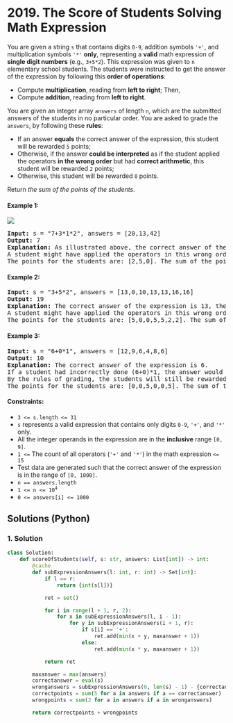 # 2019. The Score of Students Solving Math Expression
You are given a string `s` that contains digits `0-9`, addition symbols `'+'`, and multiplication symbols `'*'` **only**, representing a **valid** math expression of **single digit numbers** (e.g., `3+5*2`). This expression was given to `n` elementary school students. The students were instructed to get the answer of the expression by following this **order of operations**:
* Compute **multiplication**, reading from **left to right**; Then,
* Compute **addition**, reading from **left to right**.

You are given an integer array `answers` of length `n`, which are the submitted answers of the students in no particular order. You are asked to grade the `answers`, by following these **rules**:
* If an answer **equals** the correct answer of the expression, this student will be rewarded `5` points;
* Otherwise, if the answer **could be interpreted** as if the student applied the operators **in the wrong order** but had **correct arithmetic**, this student will be rewarded `2` points;
* Otherwise, this student will be rewarded `0` points.

Return *the sum of the points of the students*.

#### Example 1:
![](https://assets.leetcode.com/uploads/2021/09/17/student_solving_math.png)
<pre>
<strong>Input:</strong> s = "7+3*1*2", answers = [20,13,42]
<strong>Output:</strong> 7
<strong>Explanation:</strong> As illustrated above, the correct answer of the expression is 13, therefore one student is rewarded 5 points: [20,13,42]
A student might have applied the operators in this wrong order: ((7+3)*1)*2 = 20. Therefore one student is rewarded 2 points: [20,13,42]
The points for the students are: [2,5,0]. The sum of the points is 2+5+0=7.
</pre>

#### Example 2:
<pre>
<strong>Input:</strong> s = "3+5*2", answers = [13,0,10,13,13,16,16]
<strong>Output:</strong> 19
<strong>Explanation:</strong> The correct answer of the expression is 13, therefore three students are rewarded 5 points each: [13,0,10,13,13,16,16]
A student might have applied the operators in this wrong order: ((3+5)*2 = 16. Therefore two students are rewarded 2 points: [13,0,10,13,13,16,16]
The points for the students are: [5,0,0,5,5,2,2]. The sum of the points is 5+0+0+5+5+2+2=19.
</pre>

#### Example 3:
<pre>
<strong>Input:</strong> s = "6+0*1", answers = [12,9,6,4,8,6]
<strong>Output:</strong> 10
<strong>Explanation:</strong> The correct answer of the expression is 6.
If a student had incorrectly done (6+0)*1, the answer would also be 6.
By the rules of grading, the students will still be rewarded 5 points (as they got the correct answer), not 2 points.
The points for the students are: [0,0,5,0,0,5]. The sum of the points is 10.
</pre>

#### Constraints:
* `3 <= s.length <= 31`
* `s` represents a valid expression that contains only digits `0-9`, `'+'`, and `'*'` only.
* All the integer operands in the expression are in the **inclusive** range `[0, 9]`.
* `1 <=` The count of all operators (`'+'` and `'*'`) in the math expression `<= 15`
* Test data are generated such that the correct answer of the expression is in the range of `[0, 1000]`.
* `n == answers.length`
* <code>1 <= n <= 10<sup>4</sup></code>
* `0 <= answers[i] <= 1000`

## Solutions (Python)

### 1. Solution
```Python
class Solution:
    def scoreOfStudents(self, s: str, answers: List[int]) -> int:
        @cache
        def subExpressionAnswers(l: int, r: int) -> Set[int]:
            if l == r:
                return {int(s[l])}

            ret = set()

            for i in range(l + 1, r, 2):
                for x in subExpressionAnswers(l, i - 1):
                    for y in subExpressionAnswers(i + 1, r):
                        if s[i] == '+':
                            ret.add(min(x + y, maxanswer + 1))
                        else:
                            ret.add(min(x * y, maxanswer + 1))

            return ret

        maxanswer = max(answers)
        correctanswer = eval(s)
        wronganswers = subExpressionAnswers(0, len(s) - 1) - {correctanswer}
        correctpoints = sum(5 for a in answers if a == correctanswer)
        wrongpoints = sum(2 for a in answers if a in wronganswers)

        return correctpoints + wrongpoints
```

